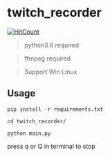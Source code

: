 # twitch_recorder
[![HitCount](http://hits.dwyl.io/Jesseslco/twitch_recorder.svg)](http://github.com/Jesseslco/twitch_recorder)

> python3.8 required

> ffmpeg required

> Support Win Linux

## Usage
`pip install -r requirements.txt`

`cd twitch_recorder/`

`python main.py`

press q or Q in terminal to stop


